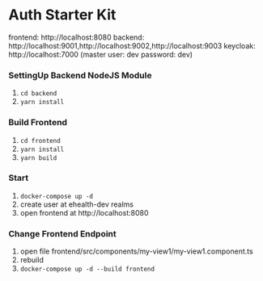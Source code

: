 #  Auth Starter Kit

frontend: http://localhost:8080
backend: http://localhost:9001,http://localhost:9002,http://localhost:9003
keycloak: http://localhost:7000 (master user: dev password: dev)

### SettingUp Backend NodeJS Module
1. `cd backend`
2. `yarn install`

### Build Frontend
1. `cd frontend`
2. `yarn install`
3. `yarn build`

### Start
1. `docker-compose up -d`
2. create user at ehealth-dev realms
3. open frontend at http://localhost:8080

### Change Frontend Endpoint
1. open file frontend/src/components/my-view1/my-view1.component.ts
2. rebuild
3. `docker-compose up -d --build frontend`